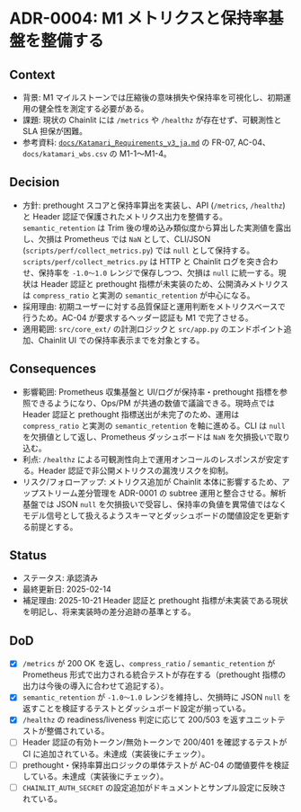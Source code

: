 # ADR-0004: M1 メトリクスと保持率基盤を整備する

## Context
- 背景: M1 マイルストーンでは圧縮後の意味損失や保持率を可視化し、初期運用の健全性を測定する必要がある。
- 課題: 現状の Chainlit には `/metrics` や `/healthz` が存在せず、可観測性と SLA 担保が困難。
- 参考資料: [`docs/Katamari_Requirements_v3_ja.md`](../Katamari_Requirements_v3_ja.md) の FR-07, AC-04、`docs/katamari_wbs.csv` の M1-1〜M1-4。

## Decision
- 方針: prethought スコアと保持率算出を実装し、API (`/metrics`, `/healthz`) と Header 認証で保護されたメトリクス出力を整備する。`semantic_retention` は Trim 後の埋め込み類似度から算出した実測値を露出し、欠損は Prometheus では `NaN` として、CLI/JSON (`scripts/perf/collect_metrics.py`) では `null` として保持する。`scripts/perf/collect_metrics.py` は HTTP と Chainlit ログを突き合わせ、保持率を `-1.0〜1.0` レンジで保存しつつ、欠損は `null` に統一する。現状は Header 認証と prethought 指標が未実装のため、公開済みメトリクスは `compress_ratio` と実測の `semantic_retention` が中心になる。
- 採用理由: 初期ユーザーに対する品質保証と運用判断をメトリクスベースで行うため。AC-04 が要求するヘッダー認証も M1 で完了させる。
- 適用範囲: `src/core_ext/` の計測ロジックと `src/app.py` のエンドポイント追加、Chainlit UI での保持率表示までを対象とする。

## Consequences
- 影響範囲: Prometheus 収集基盤と UI/ログが保持率・prethought 指標を参照できるようになり、Ops/PM が共通の数値で議論できる。現時点では Header 認証と prethought 指標送出が未完了のため、運用は `compress_ratio` と実測の `semantic_retention` を軸に進める。CLI は `null` を欠損値として返し、Prometheus ダッシュボードは `NaN` を欠損扱いで取り込む。
- 利点: `/healthz` による可観測性向上で運用オンコールのレスポンスが安定する。Header 認証で非公開メトリクスの漏洩リスクを抑制。
- リスク/フォローアップ: メトリクス追加が Chainlit 本体に影響するため、アップストリーム差分管理を ADR-0001 の subtree 運用と整合させる。解析基盤では JSON `null` を欠損扱いで受容し、保持率の負値を異常値ではなくモデル信号として扱えるようスキーマとダッシュボードの閾値設定を更新する前提とする。

## Status
- ステータス: 承認済み
- 最終更新日: 2025-02-14
- 補足理由: 2025-10-21 Header 認証と prethought 指標が未実装である現状を明記し、将来実装時の差分追跡の基準とする。

## DoD
- [x] `/metrics` が 200 OK を返し、`compress_ratio` / `semantic_retention` が Prometheus 形式で出力される統合テストが存在する（prethought 指標の出力は今後の導入に合わせて追記する）。
- [x] `semantic_retention` が `-1.0〜1.0` レンジを維持し、欠損時に JSON `null` を返すことを検証するテストとダッシュボード設定が揃っている。
- [x] `/healthz` の readiness/liveness 判定に応じて 200/503 を返すユニットテストが整備されている。
- [ ] Header 認証の有効トークン/無効トークンで 200/401 を確認するテストが CI に追加されている。未達成（実装後にチェック）。
- [ ] prethought・保持率算出ロジックの単体テストが AC-04 の閾値要件を検証している。未達成（実装後にチェック）。
- [ ] `CHAINLIT_AUTH_SECRET` の設定追加がドキュメントとサンプル設定に反映されている。
